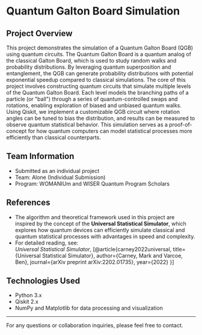 # Quantum Galton Board Simulation

## Project Overview

This project demonstrates the simulation of a Quantum Galton Board (QGB) using quantum circuits. The Quantum Galton Board is a quantum analog of the classical Galton Board, which is used to study random walks and probability distributions. By leveraging quantum superposition and entanglement, the QGB can generate probability distributions with potential exponential speedup compared to classical simulations. The core of this project involves constructing quantum circuits that simulate multiple levels of the Quantum Galton Board. Each level models the branching paths of a particle (or "ball") through a series of quantum-controlled swaps and rotations, enabling exploration of biased and unbiased quantum walks. Using Qiskit, we implement a customizable QGB circuit where rotation angles can be tuned to bias the distribution, and results can be measured to observe quantum statistical behavior. This simulation serves as a proof-of-concept for how quantum computers can model statistical processes more efficiently than classical counterparts.

## Team Information

- Submitted as an individual project  
- Team: Alone (Individual Submission)  
- Program: WOMANIUm and WISER Quantum Program Scholars

## References

- The algorithm and theoretical framework used in this project are inspired by the concept of the **Universal Statistical Simulator**, which explores how quantum devices can efficiently simulate classical and quantum statistical processes with advantages in speed and complexity.  
- For detailed reading, see:  
  *Universal Statistical Simulator*, [@article{carney2022universal,
  title={Universal Statistical Simulator},
  author={Carney, Mark and Varcoe, Ben},
  journal={arXiv preprint arXiv:2202.01735},
  year={2022}
}]

## Technologies Used

- Python 3.x  
- Qiskit 2.x  
- NumPy and Matplotlib for data processing and visualization

---

For any questions or collaboration inquiries, please feel free to contact.

